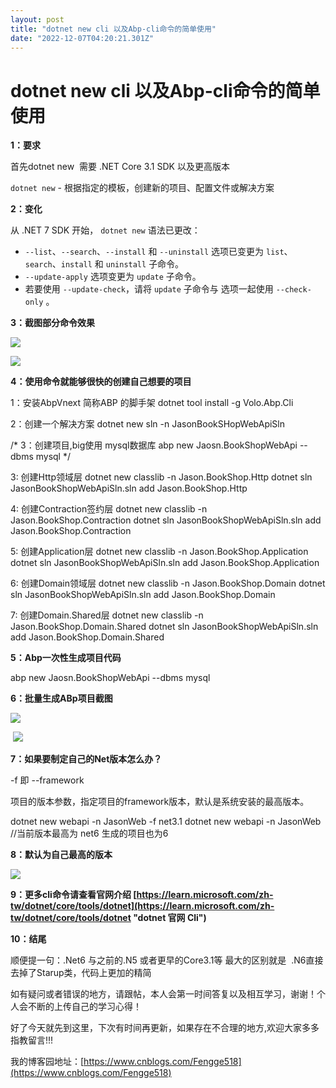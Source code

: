 ```yaml
---
layout: post
title: "dotnet new cli 以及Abp-cli命令的简单使用"
date: "2022-12-07T04:20:21.301Z"
---
```

dotnet new cli 以及Abp-cli命令的简单使用
===============================

**1：要求**

首先dotnet new  需要 .NET Core 3.1 SDK 以及更高版本

`dotnet new` - 根据指定的模板，创建新的项目、配置文件或解决方案

**2：变化**

从 .NET 7 SDK 开始， `dotnet new` 语法已更改：

*   `--list`、`--search`、`--install` 和 `--uninstall` 选项已变更为 `list`、`search`、`install` 和 `uninstall` 子命令。
*   `--update-apply` 选项变更为 `update` 子命令。
*   若要使用 `--update-check`，请将 `update` 子命令与 选项一起使用 `--check-only` 。

**3：截图部分命令效果**

![](https://img2023.cnblogs.com/blog/1734768/202212/1734768-20221207015343811-1487770354.png)

![](https://img2023.cnblogs.com/blog/1734768/202212/1734768-20221207015357782-397416700.png)

**4：使用命令就能够很快的创建自己想要的项目**

1：安装AbpVnext 简称ABP 的脚手架
dotnet tool install \-g Volo.Abp.Cli

2：创建一个解决方案
dotnet new sln -n JasonBookSHopWebApiSln

/\*
3：创建项目,big使用 mysql数据库
abp new Jaosn.BookShopWebApi  --dbms mysql
\*/

3: 创建Http领域层
dotnet new classlib -n Jason.BookShop.Http
dotnet sln JasonBookShopWebApiSln.sln  add  Jason.BookShop.Http

4: 创建Contraction签约层
dotnet new classlib -n Jason.BookShop.Contraction
dotnet sln JasonBookShopWebApiSln.sln  add  Jason.BookShop.Contraction

5: 创建Application层
dotnet new classlib -n Jason.BookShop.Application
dotnet sln JasonBookShopWebApiSln.sln  add  Jason.BookShop.Application

6: 创建Domain领域层
dotnet new classlib -n Jason.BookShop.Domain
dotnet sln JasonBookShopWebApiSln.sln  add  Jason.BookShop.Domain

7: 创建Domain.Shared层
dotnet new classlib -n Jason.BookShop.Domain.Shared
dotnet sln JasonBookShopWebApiSln.sln  add  Jason.BookShop.Domain.Shared

**5：Abp一次性生成项目代码**

abp new Jaosn.BookShopWebApi  --dbms mysql

**6：批量生成ABp项目截图**

![](https://img2023.cnblogs.com/blog/1734768/202212/1734768-20221207021454661-121488957.png)

 ![](https://img2023.cnblogs.com/blog/1734768/202212/1734768-20221207021500587-1371649800.png)

**7：如果要制定自己的Net版本怎么办？**

\-f   即 --framework

项目的版本参数，指定项目的framework版本，默认是系统安装的最高版本。

dotnet new webapi  -n JasonWeb  -f  net3.1
dotnet new webapi  -n JasonWeb  //当前版本最高为 net6 生成的项目也为6

**8：默认为自己最高的版本**

![](https://img2023.cnblogs.com/blog/1734768/202212/1734768-20221207020605351-154478862.png)

**9：更多cli命令请查看官网介绍 [https://learn.microsoft.com/zh-tw/dotnet/core/tools/dotnet](https://learn.microsoft.com/zh-tw/dotnet/core/tools/dotnet "dotnet 官网 Cli")**

**10：结尾**

顺便提一句：.Net6 与之前的.N5 或者更早的Core3.1等 最大的区别就是  .N6直接去掉了Starup类，代码上更加的精简

如有疑问或者错误的地方，请跟帖，本人会第一时间答复以及相互学习，谢谢！个人会不断的上传自己的学习心得！  

好了今天就先到这里，下次有时间再更新，如果存在不合理的地方,欢迎大家多多指教留言!!!

我的博客园地址：[https://www.cnblogs.com/Fengge518](https://www.cnblogs.com/Fengge518)